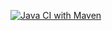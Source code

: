 [![Java CI with Maven](https://github.com/OBrien-Michael/DevOps-Ca1/actions/workflows/mavenBuildTestPackage.yml/badge.svg)](https://github.com/OBrien-Michael/DevOps-Ca1/actions/workflows/mavenBuildTestPackage.yml)
